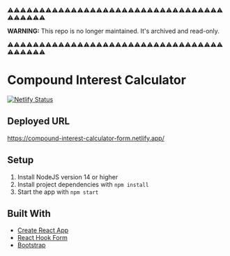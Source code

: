 ⚠️⚠️⚠️⚠️⚠️⚠️⚠️⚠️⚠️⚠️⚠️⚠️⚠️⚠️⚠️⚠️⚠️⚠️⚠️⚠️⚠️⚠️⚠️⚠️⚠️⚠️⚠️⚠️⚠️⚠️⚠️⚠️⚠️⚠️⚠️⚠️⚠️⚠️⚠️⚠️

**WARNING:** This repo is no longer maintained. It's archived and read-only.

⚠️⚠️⚠️⚠️⚠️⚠️⚠️⚠️⚠️⚠️⚠️⚠️⚠️⚠️⚠️⚠️⚠️⚠️⚠️⚠️⚠️⚠️⚠️⚠️⚠️⚠️⚠️⚠️⚠️⚠️⚠️⚠️⚠️⚠️⚠️⚠️⚠️⚠️⚠️⚠️

# Compound Interest Calculator

[![Netlify Status](https://api.netlify.com/api/v1/badges/a7f98ad3-15bc-4c22-b233-64cf0d467720/deploy-status)](https://app.netlify.com/sites/compound-interest-calculator-form/deploys)

## Deployed URL

https://compound-interest-calculator-form.netlify.app/

## Setup

1. Install NodeJS version 14 or higher
1. Install project dependencies with `npm install`
1. Start the app with `npm start`

## Built With

- [Create React App](https://github.com/facebook/create-react-app)
- [React Hook Form](https://react-hook-form.com/)
- [Bootstrap](https://getbootstrap.com/)
